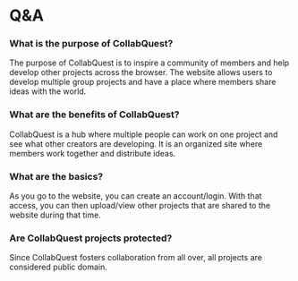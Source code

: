 # Q&A

### What is the purpose of CollabQuest?
The purpose of CollabQuest is to inspire a community of members and help develop other projects across the browser. The website allows users to develop multiple group projects and have a place where members share ideas with the world. 

### What are the benefits of CollabQuest?
CollabQuest is a hub where multiple people can work on one project and see what other creators are developing. It is an organized site where members work together and distribute ideas. 

### What are the basics?
As you go to the website, you can create an account/login. With that access, you can then upload/view other projects that are shared to the website during that time. 

### Are CollabQuest projects protected?
Since CollabQuest fosters collaboration from all over, all projects are considered public domain.  
